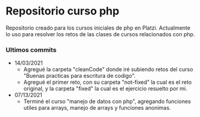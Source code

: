 # Repositorio curso php

Repositorio creado para los cursos iniciales de php en Platzi. Actualmente lo uso para resolver los retos de las clases de cursos relacionados con php.

### Ultimos commits
- 14/03/2021
	- Agregué la carpeta "cleanCode" donde iré subiendo retos del curso "Buenas practicas para escritura de codigo".
	- Agregué el primer reto, con su carpeta "not-fixed" la cual es el reto original, y la carpeta "fixed" la cual es el ejercicio resuelto por mi.
- 07/13/2021
	- Terminé el curso "manejo de datos con php", agregando funciones utiles para arrays, manejo de arrays y funciones anonimas.
